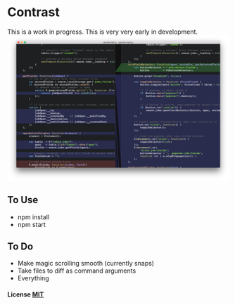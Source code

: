 # Contrast

This is a work in progress. This is very very early in development.
![Screenshot](/screenshot.png)

## To Use

- npm install
- npm start

## To Do

- Make magic scrolling smooth (currently snaps)
- Take files to diff as command arguments
- Everything

#### License [MIT](LICENSE)
